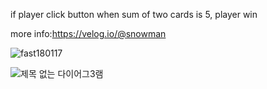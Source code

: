 if player click button when sum of two cards is 5, player win

more info:https://velog.io/@snowman

![fast180117](https://user-images.githubusercontent.com/72291472/127738716-6b4f696d-9dd1-4746-9d37-0383212863ec.gif)

![제목 없는 다이어그3램](https://user-images.githubusercontent.com/72291472/127739054-61ec973f-778a-4a7d-a527-6204df13faff.jpg)



